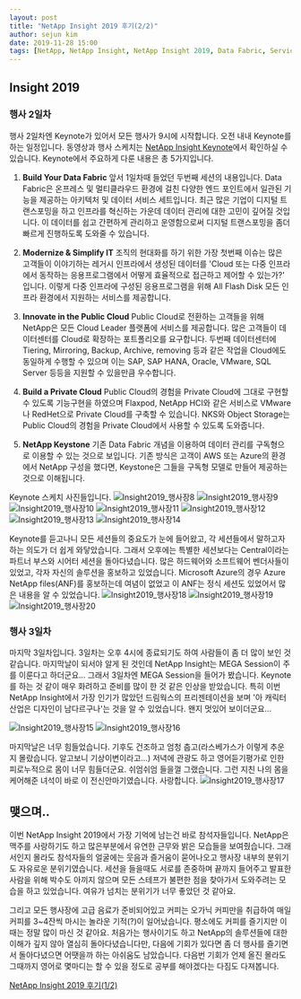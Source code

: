 ```yaml
---
layout: post
title: "NetApp Insight 2019 후기(2/2)"
author: sejun kim
date: 2019-11-28 15:00
tags: [NetApp, NetApp Insight, NetApp Insight 2019, Data Fabric, Service Fabric, tip, Cloud, Azure, AWS, GCP, 후기]
---
```


## Insight 2019 

### 행사 2일차
행사 2일차엔 Keynote가 있어서 모든 행사가 9시에 시작합니다. 오전 내내 Keynote를 하는 일정입니다. 동영상과 행사 스케치는 [NetApp Insight Keynote](https://insight.netapp.com/las-vegas/wrap-up.aspx#modal-video)에서 확인하실 수 있습니다. Keynote에서 주요하게 다룬 내용은 총 5가지입니다.

1. **Build Your Data Fabric**
앞서 1일차때 들었던 두번째 세션의 내용입니다. Data Fabric은 온프레스 및 멀티클라우드 환경에 걸친 다양한 엔드 포인트에서 일관된 기능을 제공하는 아키텍처 및 데이터 서비스 세트입니다. 최근 많은 기업이 디지털 트랜스포밍을 하고 인프라를 혁신하는 가운데 데이터 관리에 대한 고민이 깊어질 것입니다. 이 데이터를 쉽고 간편하게 관리하고 운영함으로써 디지털 트랜스포밍을 좀더 빠르게 진행하도록 도와줄 수 있습니다.

1. **Modernize & Simplify IT**
조직의 현대화를 하기 위한 가장 첫번째 이슈는 많은 고객들이 이야기하는 레거시 인프라에서 생성된 데이터를 'Cloud 또는 다중 인프라에서 동작하는 응용프로그램에서 어떻게 효율적으로 접근하고 제어할 수 있는가?' 입니다. 이렇게 다중 인프라에 구성된 응용프로그램을 위해 All Flash Disk 모든 인프라 환경에서 지원하는 서비스를 제공합니다.

1. **Innovate in the Public Cloud**
Public Cloud로 전환하는 고객들을 위해 NetApp은 모든 Cloud Leader 플랫폼에 서비스를 제공합니다. 많은 고객들이 데이터센터를 Cloud로 확장하는 포트폴리오를 요구합니다. 두번째 데이터센터에 Tiering, Mirroring, Backup, Archive, removing 등과 같은 작업을 Cloud에도 동일하게 수행할 수 있으며 이는 SAP, SAP HANA, Oracle, VMware, SQL Server 등등을 지원할 수 있을만큼 우수합니다.

1. **Build a Private Cloud**
Public Cloud의 경험을 Private Cloud에 그대로 구현할 수 있도록 기능구현을 하였으며 Flaxpod, NetApp HCI와 같은 서비스로 VMware나 RedHet으로 Private Cloud를 구축할 수 있습니다. NKS와 Object Storage는 Public Cloud의 경험을 Private Cloud에서 사용할 수 있도록 도와줍니다.

1. **NetApp Keystone**
기존 Data Fabric 개념을 이용하여 데이터 관리를 구독형으로 이용할 수 있는 것으로 보입니다. 기존 방식은 고객이 AWS 또는 Azure의 환경에서 NetApp 구성을 했다면, Keystone은 그들을 구독형 모델로 만들어 제공하는 것으로 이해됩니다.

Keynote 스케치 사진들입니다.
![Insight2019_행사장8](https://techblogst.blob.core.windows.net/img/2019-11-28-Post/Insight08_web.jpg)
![Insight2019_행사장9](https://techblogst.blob.core.windows.net/img/2019-11-28-Post/Insight09_web.jpg)
![Insight2019_행사장10](https://techblogst.blob.core.windows.net/img/2019-11-28-Post/Insight10_web.jpg)
![Insight2019_행사장11](https://techblogst.blob.core.windows.net/img/2019-11-28-Post/Insight11.web.jpg)
![Insight2019_행사장12](https://techblogst.blob.core.windows.net/img/2019-11-28-Post/Insight12.web.jpg)
![Insight2019_행사장13](https://techblogst.blob.core.windows.net/img/2019-11-28-Post/Insight13.web.jpg)
![Insight2019_행사장14](https://techblogst.blob.core.windows.net/img/2019-11-28-Post/Insight14.web.jpg)

Keynote를 듣고나니 모든 세션들의 중요도가 눈에 들어왔고, 각 세션들에서 말하고자 하는 의도가 더 쉽게 와닿았습니다. 그래서 오후에는 특별한 세션보다는 Central이라는 파트너 부스와 시어터 세션을 돌아다녔습니다. 많은 하드웨어와 소프트웨어 벤더사들이 있었고, 각자 자신의 솔루션을 홍보하고 있었습니다. Microsoft Azure의 경우 Azure NetApp files(ANF)를 홍보하는데 여념이 없었고 이 ANF는 정식 세션도 있었어서 많은 내용을 알 수 있었습니다.
![Insight2019_행사장18](https://techblogst.blob.core.windows.net/img/2019-11-28-Post/Insight18.web-2.PNG)
![Insight2019_행사장19](https://techblogst.blob.core.windows.net/img/2019-11-28-Post/Insight19.web.jpg)
![Insight2019_행사장20](https://techblogst.blob.core.windows.net/img/2019-11-28-Post/Insight20.web.jpg)

### 행사 3일차
마지막 3일차입니다. 3일차는 오후 4시에 종료되기도 하여 사람들이 좀 더 많이 보인 것 같습니다. 마지막날이 되서야 알게 된 것인데 NetApp Insight는 MEGA Session이 주를 이룬다고 하더군요... 그래서 3일차엔 MEGA Session을 들어가 봤습니다. Keynote를 하는 것 같이 매우 화려하고 준비를 많이 한 것 같은 인상을 받았습니다. 특히 이번 NetApp Insight에서 가장 인기가 많았던 드림웍스의 프리젠테이션을 보며 '아 캐릭터 산업은 디자인이 남다르구나'는 것을 알 수 있었습니다. 왠지 멋있어 보이더군요...

![Insight2019_행사장15](https://techblogst.blob.core.windows.net/img/2019-11-28-Post/Insight15.web.jpg)
![Insight2019_행사장16](https://techblogst.blob.core.windows.net/img/2019-11-28-Post/Insight16.web.jpg)

마지막날은 너무 힘들었습니다. 기후도 건조하고 엄청 춥고(라스베가스가 이렇게 추운지 몰랐습니다. 알고보니 기상이변이라고...) 저녁에 관광도 하고 영어듣기평가로 인한 피로누적으로 몸이 너무 힘들더군요. 쉬엄쉬엄 들을껄 그랬습니다. 그런 지친 나의 몸을 케어해준 녀석이 바로 이 전신안마기였습니다. 사랑합니다.
![Insight2019_행사장17](https://techblogst.blob.core.windows.net/img/2019-11-28-Post/Insight17.web-2.PNG)

## 맺으며..
이번 NetApp Insight 2019에서 가장 기억에 남는건 바로 참석자들입니다. NetApp은 맥주를 사랑하기도 하고 많은부분에서 유연한 근무와 밝은 모습들을 보여줬습니다. 그래서인지 몰라도 참석자들의 얼굴에는 웃음과 즐거움이 묻어나오고 행사장 내부의 분위기도 자유로운 분위기였습니다. 세션을 들을때도 서로를 존중하며 끝까지 들어주고 발표한 사람을 위해 박수도 아끼지 않으며 모든 스테프가 불편한 점을 찾아가서 도와주려는 모습을 하고 있었습니다. 여유가 넘치는 분위기가 너무 좋았던 것 같아요.

그리고 모든 행사장에 고급 음료가 준비되어있고 커피는 오가닉 커피만을 취급하여 매일 커피를 3~4잔씩 마시는 놀라운 기적(?)이 일어났습니다. 평소에도 커피를 즐기지만 이때는 정말 많이 마신 것 같아요. 처음가는 행사이기도 하고 NetApp의 솔루션들에 대한 이해가 깊지 않아 열심히 돌아다녔습니다만, 다음에 기회가 있다면 좀 더 행사를 즐기면서 돌아다녔으면 어땟을까 하는 아쉬움도 남았습니다. 다음번 기회가 언제 올진 몰라도 그때까지 영어로 몇마디는 할 수 있을 정도로 공부를 해야겠다는 다짐도 다져봅니다.

[NetApp Insight 2019 후기(1/2)](https://tech.cloudmt.co.kr/2019/11/28/Insight2019_1/)